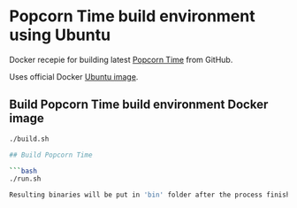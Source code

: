 Popcorn Time build environment using Ubuntu
===========================================

Docker recepie for building latest [Popcorn Time](https://github.com/popcorn-org/popcorn-app "Popcorn Time on GitHub") from GitHub.

Uses official Docker [Ubuntu image](https://index.docker.io/_/ubuntu/ "Official Ubuntu image on Docker index").

## Build Popcorn Time build environment Docker image

```bash
./build.sh

## Build Popcorn Time

```bash
./run.sh

Resulting binaries will be put in 'bin' folder after the process finishes.


